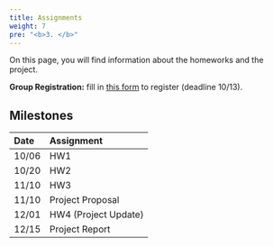 ```yaml
---
title: Assignments
weight: 7
pre: "<b>3. </b>"
---
```


On this page, you will find information about the homeworks and the project.

**Group Registration:** fill in [this form](https://forms.gle/u4zdMfjRVYybeypm9) to register (deadline 10/13).

## Milestones

| Date |  Assignment |
| :---  | :---  |
| 10/06 | HW1 |
| 10/20 | HW2 |
| 11/10 | HW3 |
| 11/10 | Project Proposal |
| 12/01 | HW4 (Project Update) |
| 12/15 | Project Report |
